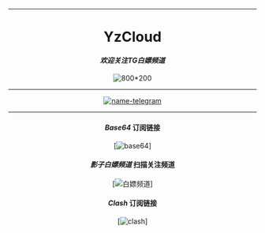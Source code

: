 -------------------------
<div align="center">
 
# **YzCloud**


#### *欢迎关注TG白嫖频道*  
![800*200](https://raw.githubusercontent.com/ublubeu/yzcloud/main/images/bplogo.jpg "欢迎关注")

-------------------------
<div align="center">

 [![name-telegram][svg-telegram]][telegram]
<!--此处隔开，不然无法正确编译；这是注释文本，不会显示-->
 [git-license]: ./LICENSE
 [git-nodes]: ./url
 [git-clash]: ./Clash.yaml
 [telegram]: https://t.me/yzcloud
 [svg-telegram]: https://img.shields.io/badge/Telegram-@yzcloud-blue.svg?style=plastic


</div>

-------------------------
<div align="center">
 
#### *Base64* 订阅链接 
[![base64](https://raw.githubusercontent.com/ublubeu/yzcloud/main/images/Base64.jpg "扫描添加订阅")]
#### *影子白嫖频道*  扫描关注频道 
[![白嫖频道](https://raw.githubusercontent.com/ublubeu/yzcloud/main/images/yzpd.jpg "扫描关注频道")]
#### *Clash* 订阅链接 
[![clash](https://raw.githubusercontent.com/ublubeu/yzcloud/main/images/Clash.jpg "扫描添加订阅")]


